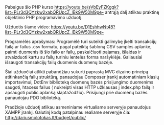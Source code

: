 Pabaigus šio PHP kurso https://youtu.be/sVbEyFZKgqk?list=PLr3d3QYzkw2xabQRUpcZ_IBk9W50M9pe- antrąją dalį atlikau praktinę objektinio PHP programavimo užduotį.

Užduotis šiame video:
https://youtu.be/D1EshhwNt48?list=PLr3d3QYzkw2xabQRUpcZ_IBk9W50M9pe-

Programėlės aprašymas:
Programėlė turi suteikti galimybę įkelti transakcijų failą ar failus .csv formatu, pagal pateiktą šabloną CSV samples aplanke, paimti duomenis iš šio failo ar failų, paskaičiuoti pajamas, išlaidas ir atvaizduoti kartu su failų turiniu lentelės forma naršyklėje. Galiausiai
išsaugoti transakcijų failų duomenis duomenų bazėje.

Šiai užduočiai atlikti pabandžiau sukurti paprastą MVC dizaino principą atitinkančią failų struktūrą, panaudojau Composer įrankį automatiniam klasių importavimui, DotEnv biblioteką duomenų bazės prisijungimo duomenims saugoti,
htacess failus ( nukreipti visas HTTP užklausas į index.php failą ir apsaugoti public aplanką slaptažodžiu). Prisijungi prie duomenų bazės panaudojau PDO biblioteką.

Pradžioje užduotį atlikau asmeniniame virtualiame serveryje panaudojus XAMPP įrankį. Galutinį kodą patalpinau realiame serveryje čia:
http://dariusmolotokas.lt/budget/public/

